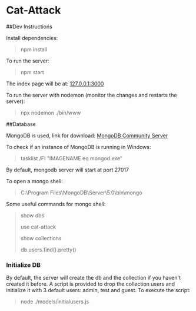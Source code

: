 # Cat-Attack

##Dev Instructions

Install dependencies:
>npm install

To run the server:
>npm start

The index page will be at: [127.0.0.1:3000](127.0.0.1:3000)

To run the server with nodemon (monitor the changes and restarts the server):
>npx nodemon ./bin/www

##Database

MongoDB is used, link for download: [MongoDB Community Server](https://www.mongodb.com/try/download/community)

To check if an instance of MongoDB is running in Windows:
> tasklist /FI "IMAGENAME eq mongod.exe"

By default, mongodb server will start at port 27017

To open a mongo shell:
> C:\Program Files\MongoDB\Server\5.0\bin\mongo

Some useful commands for mongo shell:
>show dbs
> 
>use cat-attack
> 
>show collections
> 
>db.users.find().pretty()

### Initialize DB
By default, the server will create the db and the collection if you haven't created it before.
A script is provided to drop the collection users and initialize it with 3 default users: admin, test and guest.
To execute the script:
>node ./models/initialusers.js